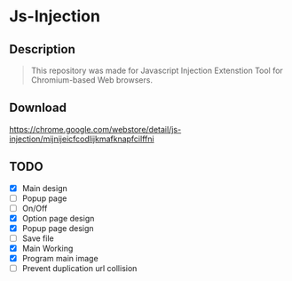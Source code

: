 # Js-Injection

## Description

> This repository was made for Javascript Injection Extenstion Tool for Chromium-based Web browsers.

## Download

https://chrome.google.com/webstore/detail/js-injection/mijnijeicfcodlijkmafknapfcilffni

## TODO

- [x] Main design
- [ ] Popup page
- [ ] On/Off
- [x] Option page design
- [x] Popup page design
- [ ] Save file
- [x] Main Working
- [x] Program main image
- [ ] Prevent duplication url collision
